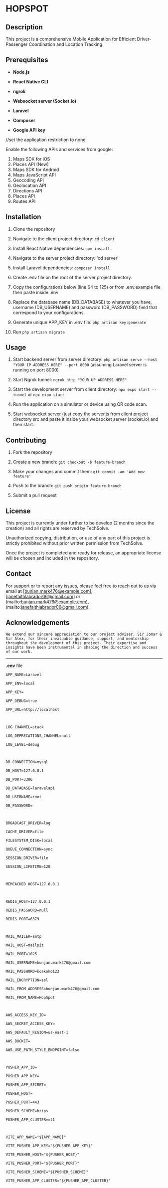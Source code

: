 
# HOPSPOT

  

## Description

  

This project is a comprehensive Mobile Application for Efficient Driver-Passenger Coordination and Location Tracking.

  

## Prerequisites

  

- **Node.js**

- **React Native CLI**

- **ngrok**

- **Websocket server (Socket.io)**

- **Laravel**

- **Composer**

- **Google API key**

//set the application restriction to none

Enable the following APIs and services from google:

 1. Maps SDK for iOS
 2. Places API (New)
 3. Maps SDK for Android
 4. Maps JavaScript API
 5. Geocoding API
 6. Geolocation API
 7. Directions API
 8. Places API
 9. Routes API

  

## Installation

  

1. Clone the repository

2. Navigate to the client project directory: `cd client`

3. Install React Native dependencies: `npm install`

4. Navigate to the server project directory: 'cd server'

5. Install Laravel dependencies: `composer install`

6. Create .env file on the root of the server project directory.

7. Copy the configurations below (line 64 to 125) or from .env.example file then paste inside .env

8. Replace the database name (DB_DATABASE) to whatever you have, username (DB_USERNAME) and password (DB_PASSWORD) field that correspond to your configurations.

9. Generate unique APP_KEY in .env file: `php artisan key:generate`

10.  Run `php artisan migrate`

  

## Usage

  

 1. Start backend server from server directory: `php artisan serve --host "YOUR IP-ADDRESS HERE" --port 8000`  (assuming Laravel server is running on port 8000)
 
 2. Start Ngrok tunnel: `ngrok http "YOUR UP ADDRESS HERE"`

 3.  Start the development server from client directory: `npx expo start --tunnel` or `npx expo start`

 4. Run the application on a simulator or device using QR code scan.

 5. Start websocket server (just copy the server.js from client project directory src and paste it inside your websocket server (socket.io) and then start.


  

## Contributing

  

1. Fork the repository

2. Create a new branch: `git checkout -b feature-branch`

3. Make your changes and commit them: `git commit -am 'Add new feature'`

4. Push to the branch: `git push origin feature-branch`

5. Submit a pull request

  

  

## License

This project is currently under further to be develop (2 months since the creation) and all rights are reserved by TechSolve. 

Unauthorized copying, distribution, or use of any part of this project is strictly prohibited without prior written permission from TechSolve. 

Once the project is completed and ready for release, an appropriate license will be chosen and included in the repository.

  


## Contact

For support or to report any issues, please feel free to reach out to us via email at [bunjan.mark476@example.com], [janefaithlabrador06@gmail.com]
or	(mailto:bunjan.mark476@example.com), (mailto:janefaithlabrador06@gmail.com).



  

## Acknowledgements

  

`We extend our sincere appreciation to our project adviser, Sir Jomar & Sir Alex, for their invaluable guidance, support, and mentorship throughout the development of this project. Their expertise and insights have been instrumental in shaping the direction and success of our work.`

  




---------------------------
**.env** file
 
  



    APP_NAME=Laravel
    
    APP_ENV=local
    
    APP_KEY=
    
    APP_DEBUG=true
    
    APP_URL=http://localhost
    
      
    
    LOG_CHANNEL=stack
    
    LOG_DEPRECATIONS_CHANNEL=null
    
    LOG_LEVEL=debug
    
      
    
    DB_CONNECTION=mysql
    
    DB_HOST=127.0.0.1
    
    DB_PORT=3306
    
    DB_DATABASE=laravelapi
    
    DB_USERNAME=root
    
    DB_PASSWORD=
    
      
    
    BROADCAST_DRIVER=log
    
    CACHE_DRIVER=file
    
    FILESYSTEM_DISK=local
    
    QUEUE_CONNECTION=sync
    
    SESSION_DRIVER=file
    
    SESSION_LIFETIME=120
    
      
    
    MEMCACHED_HOST=127.0.0.1
    
      
    
    REDIS_HOST=127.0.0.1
    
    REDIS_PASSWORD=null
    
    REDIS_PORT=6379
    
      
    
    MAIL_MAILER=smtp
    
    MAIL_HOST=mailpit
    
    MAIL_PORT=1025
    
    MAIL_USERNAME=bunjan.mark476@gmail.com
    
    MAIL_PASSWORD=koakoko123
    
    MAIL_ENCRYPTION=ssl
    
    MAIL_FROM_ADDRESS=bunjan.mark476@gmail.com
    
    MAIL_FROM_NAME=HopSpot
    
      
    
    AWS_ACCESS_KEY_ID=
    
    AWS_SECRET_ACCESS_KEY=
    
    AWS_DEFAULT_REGION=us-east-1
    
    AWS_BUCKET=
    
    AWS_USE_PATH_STYLE_ENDPOINT=false
    
      
    
    PUSHER_APP_ID=
    
    PUSHER_APP_KEY=
    
    PUSHER_APP_SECRET=
    
    PUSHER_HOST=
    
    PUSHER_PORT=443
    
    PUSHER_SCHEME=https
    
    PUSHER_APP_CLUSTER=mt1
    
      
    
    VITE_APP_NAME="${APP_NAME}"
    
    VITE_PUSHER_APP_KEY="${PUSHER_APP_KEY}"
    
    VITE_PUSHER_HOST="${PUSHER_HOST}"
    
    VITE_PUSHER_PORT="${PUSHER_PORT}"
    
    VITE_PUSHER_SCHEME="${PUSHER_SCHEME}"
    
    VITE_PUSHER_APP_CLUSTER="${PUSHER_APP_CLUSTER}"

  
